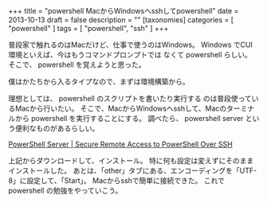 +++
title = "powershell MacからWindowsへsshしてpowershell"
date = 2013-10-13
draft = false
description = ""
[taxonomies]
categories = [ "powershell" ]
tags = [ "powershell", "ssh" ]
+++

普段家で触れるのはMacだけど、仕事で使うのはWindows。 Windows
でCUI環境といえば、今はもうコマンドプロンプトでは なくて powershell
らしい。 そこで、 powershell を覚えようと思った。

僕はかたちから入るタイプなので、まずは環境構築から。

<!-- more -->

理想としては、 powershell のスクリプトを書いたり実行する
のは普段使っているMacから行いたい。
そこで、MacからWindowsへsshして、Macのターミナルから powershell
を実行することにする。 調べたら、 powershell server
という便利なものがあるらしい。

[PowerShell Server | Secure Remote Access to PowerShell Over SSH](http://www.powershellserver.com/)

上記からダウンロードして、インストール。
特に何も設定は変えずにそのままインストールした。
あとは、「other」タブにある、エンコーディングを「UTF-8」に設定して、「Start」。
Macからsshで簡単に接続できた。 これで powershell
の勉強をやっていこう。
